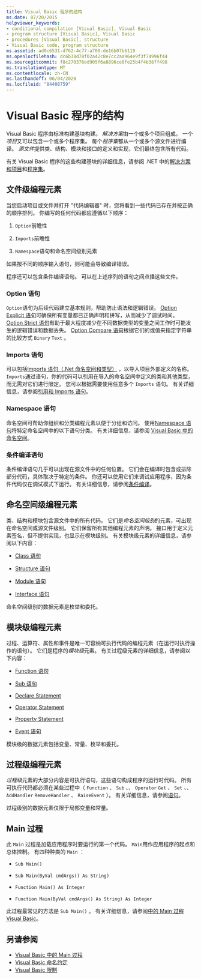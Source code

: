 ```yaml
---
title: Visual Basic 程序的结构
ms.date: 07/20/2015
helpviewer_keywords:
- conditional compilation [Visual Basic], Visual Basic
- program structure [Visual Basic], Visual Basic
- procedures [Visual Basic], structure
- Visual Basic code, program structure
ms.assetid: ad0c6531-d762-4c77-a700-de16b07b6119
ms.openlocfilehash: dc6b38d78f02a42c8e7cc2aa964e9f3f74996f44
ms.sourcegitcommit: f8c270376ed905f6a8896ce0fe25b4f4b38ff498
ms.translationtype: MT
ms.contentlocale: zh-CN
ms.lasthandoff: 06/04/2020
ms.locfileid: "84408759"
---
```

# <a name="structure-of-a-visual-basic-program"></a>Visual Basic 程序的结构
Visual Basic 程序由标准构建基块构建。 *解决方案*由一个或多个项目组成。 一个*项目*又可以包含一个或多个程序集。 每个*程序集*都从一个或多个源文件进行编译。 *源文件*提供类、结构、模块和接口的定义和实现，它们最终包含所有代码。  
  
 有关 Visual Basic 程序的这些构建基块的详细信息，请参阅 .NET 中的[解决方案和项目](/visualstudio/ide/solutions-and-projects-in-visual-studio)和[程序集](../../../standard/assembly/index.md)。  
  
## <a name="file-level-programming-elements"></a>文件级编程元素  
 当您启动项目或文件并打开 "代码编辑器" 时，您将看到一些代码已存在并按正确的顺序排列。 你编写的任何代码都应遵循以下顺序：  
  
1. `Option`前瞻性  
  
2. `Imports`前瞻性  
  
3. `Namespace`语句和命名空间级别元素  
  
 如果按不同的顺序输入语句，则可能会导致编译错误。  
  
 程序还可以包含条件编译语句。 可以在上述序列的语句之间点播这些文件。  
  
### <a name="option-statements"></a>Option 语句  
 `Option`语句为后续代码建立基本规则，帮助防止语法和逻辑错误。 [Option Explicit 语句](../../language-reference/statements/option-explicit-statement.md)可确保所有变量都已正确声明和拼写，从而减少了调试时间。 [Option Strict 语句](../../language-reference/statements/option-strict-statement.md)有助于最大程度减少在不同数据类型的变量之间工作时可能发生的逻辑错误和数据丢失。 [Option Compare 语句](../../language-reference/statements/option-compare-statement.md)根据它们的或值来指定字符串的比较方式 `Binary` `Text` 。  
  
### <a name="imports-statements"></a>Imports 语句  
 可以包括[Imports 语句（.Net 命名空间和类型）](../../language-reference/statements/imports-statement-net-namespace-and-type.md) ，以导入项目外部定义的名称。 `Imports`通过语句，你的代码可以引用在导入的命名空间中定义的类和其他类型，而无需对它们进行限定。 您可以根据需要使用任意多个 `Imports` 语句。 有关详细信息，请参阅[引用和 Imports 语句](references-and-the-imports-statement.md)。  
  
### <a name="namespace-statements"></a>Namespace 语句  
 命名空间可帮助你组织和分类编程元素以便于分组和访问。 使用[Namespace 语句](../../language-reference/statements/namespace-statement.md)将特定命名空间中的以下语句分类。 有关详细信息，请参阅 [Visual Basic 中的命名空间](namespaces.md)。  
  
### <a name="conditional-compilation-statements"></a>条件编译语句  
 条件编译语句几乎可以出现在源文件中的任何位置。 它们会在编译时包含或排除部分代码，具体取决于特定的条件。 你还可以使用它们来调试应用程序，因为条件代码仅在调试模式下运行。 有关详细信息，请参阅[条件编译](conditional-compilation.md)。  
  
## <a name="namespace-level-programming-elements"></a>命名空间级编程元素  
 类、结构和模块包含源文件中的所有代码。 它们是*命名空间级别*的元素，可出现在命名空间或源文件级别。 它们保留所有其他编程元素的声明。 接口用于定义元素签名，但不提供实现，也显示在模块级别。 有关模块级元素的详细信息，请参阅以下内容：  
  
- [Class 语句](../../language-reference/statements/class-statement.md)  
  
- [Structure 语句](../../language-reference/statements/structure-statement.md)  
  
- [Module 语句](../../language-reference/statements/module-statement.md)  
  
- [Interface 语句](../../language-reference/statements/interface-statement.md)  
  
 命名空间级别的数据元素是枚举和委托。  
  
## <a name="module-level-programming-elements"></a>模块级编程元素  
 过程、运算符、属性和事件是唯一可容纳可执行代码的编程元素（在运行时执行操作的语句）。 它们是程序的*模块级*元素。 有关过程级元素的详细信息，请参阅以下内容：  
  
- [Function 语句](../../language-reference/statements/function-statement.md)  
  
- [Sub 语句](../../language-reference/statements/sub-statement.md)  
  
- [Declare Statement](../../language-reference/statements/declare-statement.md)  
  
- [Operator Statement](../../language-reference/statements/operator-statement.md)  
  
- [Property Statement](../../language-reference/statements/property-statement.md)  
  
- [Event 语句](../../language-reference/statements/event-statement.md)  
  
 模块级的数据元素包括变量、常量、枚举和委托。  
  
## <a name="procedure-level-programming-elements"></a>过程级编程元素  
 *过程级*元素的大部分内容是可执行语句，这些语句构成程序的运行时代码。 所有可执行代码都必须在某些过程中（ `Function` 、 `Sub` 、、 `Operator` `Get` 、 `Set` 、、 `AddHandler` `RemoveHandler` 、 `RaiseEvent` ）。 有关详细信息，请参阅[语句](../language-features/statements.md)。  
  
 过程级别的数据元素仅限于局部变量和常量。  
  
## <a name="the-main-procedure"></a>Main 过程  
 此 `Main` 过程是加载应用程序时要运行的第一个代码。 `Main`用作应用程序的起点和总体控制。 有四种种类的 `Main` ：  
  
- `Sub Main()`  
  
- `Sub Main(ByVal cmdArgs() As String)`  
  
- `Function Main() As Integer`  
  
- `Function Main(ByVal cmdArgs() As String) As Integer`  
  
 此过程最常见的方法是 `Sub Main()` 。 有关详细信息，请参阅[中的 Main 过程 Visual Basic](main-procedure.md)。  
  
## <a name="see-also"></a>另请参阅

- [Visual Basic 中的 Main 过程](main-procedure.md)
- [Visual Basic 命名约定](naming-conventions.md)
- [Visual Basic 限制](limitations.md)
